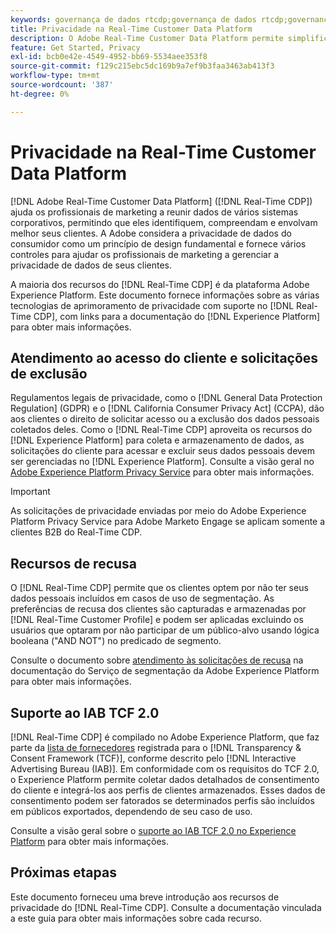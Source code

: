 ```yaml
---
keywords: governança de dados rtcdp;governança de dados rtcdp;governança de dados do perfil de dados do cliente em tempo real;privacidade rtcdp;privacidade rtcdp
title: Privacidade na Real-Time Customer Data Platform
description: O Adobe Real-Time Customer Data Platform permite simplificar o processo de manter suas operações de dados em conformidade com as regulamentações de privacidade.
feature: Get Started, Privacy
exl-id: bcb0e42e-4549-4952-bb69-5534aee353f8
source-git-commit: f129c215ebc5dc169b9a7ef9b3faa3463ab413f3
workflow-type: tm+mt
source-wordcount: '387'
ht-degree: 0%

---
```


# Privacidade na Real-Time Customer Data Platform

[!DNL Adobe Real-Time Customer Data Platform] ([!DNL Real-Time CDP]) ajuda os profissionais de marketing a reunir dados de vários sistemas corporativos, permitindo que eles identifiquem, compreendam e envolvam melhor seus clientes. A Adobe considera a privacidade de dados do consumidor como um princípio de design fundamental e fornece vários controles para ajudar os profissionais de marketing a gerenciar a privacidade de dados de seus clientes.

A maioria dos recursos do [!DNL Real-Time CDP] é da plataforma Adobe Experience Platform. Este documento fornece informações sobre as várias tecnologias de aprimoramento de privacidade com suporte no [!DNL Real-Time CDP], com links para a documentação do [!DNL Experience Platform] para obter mais informações.

## Atendimento ao acesso do cliente e solicitações de exclusão

Regulamentos legais de privacidade, como o [!DNL General Data Protection Regulation] (GDPR) e o [!DNL California Consumer Privacy Act] (CCPA), dão aos clientes o direito de solicitar acesso ou a exclusão dos dados pessoais coletados deles. Como o [!DNL Real-Time CDP] aproveita os recursos do [!DNL Experience Platform] para coleta e armazenamento de dados, as solicitações do cliente para acessar e excluir seus dados pessoais devem ser gerenciadas no [!DNL Experience Platform]. Consulte a visão geral no [Adobe Experience Platform Privacy Service](../../privacy-service/home.md) para obter mais informações.

>[!IMPORTANT]
>
> As solicitações de privacidade enviadas por meio do Adobe Experience Platform Privacy Service para Adobe Marketo Engage se aplicam somente a clientes B2B do Real-Time CDP.

## Recursos de recusa

O [!DNL Real-Time CDP] permite que os clientes optem por não ter seus dados pessoais incluídos em casos de uso de segmentação. As preferências de recusa dos clientes são capturadas e armazenadas por [!DNL Real-Time Customer Profile] e podem ser aplicadas excluindo os usuários que optaram por não participar de um público-alvo usando lógica booleana (&quot;AND NOT&quot;) no predicado de segmento.

Consulte o documento sobre [atendimento às solicitações de recusa](../../segmentation/tutorials/consents.md) na documentação do Serviço de segmentação da Adobe Experience Platform para obter mais informações.

## Suporte ao IAB TCF 2.0

[!DNL Real-Time CDP] é compilado no Adobe Experience Platform, que faz parte da [lista de fornecedores](https://iabeurope.eu/vendor-list-tcf/) registrada para o [!DNL Transparency & Consent Framework (TCF)], conforme descrito pelo [!DNL Interactive Advertising Bureau (IAB)]. Em conformidade com os requisitos do TCF 2.0, o Experience Platform permite coletar dados detalhados de consentimento do cliente e integrá-los aos perfis de clientes armazenados. Esses dados de consentimento podem ser fatorados se determinados perfis são incluídos em públicos exportados, dependendo de seu caso de uso.

Consulte a visão geral sobre o [suporte ao IAB TCF 2.0 no Experience Platform](../../landing/governance-privacy-security/consent/iab/overview.md) para obter mais informações.

## Próximas etapas

Este documento forneceu uma breve introdução aos recursos de privacidade do [!DNL Real-Time CDP]. Consulte a documentação vinculada a este guia para obter mais informações sobre cada recurso.
